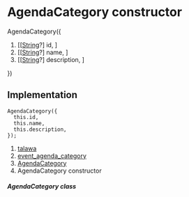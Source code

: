 
<div>

# AgendaCategory constructor

</div>


AgendaCategory({

1.  [[[String](https://api.flutter.dev/flutter/dart-core/String-class.html)?]
    id, ]
2.  [[[String](https://api.flutter.dev/flutter/dart-core/String-class.html)?]
    name, ]
3.  [[[String](https://api.flutter.dev/flutter/dart-core/String-class.html)?]
    description, ]

})



## Implementation

``` language-dart
AgendaCategory({
  this.id,
  this.name,
  this.description,
});
```







1.  [talawa](../../index.html)
2.  [event_agenda_category](../../models_events_event_agenda_category/)
3.  [AgendaCategory](../../models_events_event_agenda_category/AgendaCategory-class.html)
4.  AgendaCategory constructor

##### AgendaCategory class








